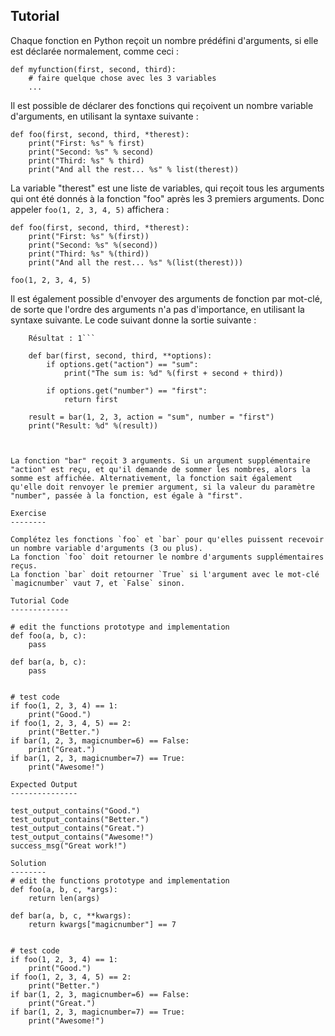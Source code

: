 Tutorial
--------

Chaque fonction en Python reçoit un nombre prédéfini d'arguments, si elle est déclarée normalement, comme ceci :

    def myfunction(first, second, third):
        # faire quelque chose avec les 3 variables
        ...

Il est possible de déclarer des fonctions qui reçoivent un nombre variable d'arguments, en utilisant la syntaxe suivante :

    def foo(first, second, third, *therest):
        print("First: %s" % first)
        print("Second: %s" % second)
        print("Third: %s" % third)
        print("And all the rest... %s" % list(therest))

La variable "therest" est une liste de variables, qui reçoit tous les arguments qui ont été donnés à la fonction "foo" après les 3 premiers arguments. Donc appeler `foo(1, 2, 3, 4, 5)` affichera :

    def foo(first, second, third, *therest):
        print("First: %s" %(first))
        print("Second: %s" %(second))
        print("Third: %s" %(third))
        print("And all the rest... %s" %(list(therest)))
    
    foo(1, 2, 3, 4, 5)

Il est également possible d'envoyer des arguments de fonction par mot-clé, de sorte que l'ordre des arguments n'a pas d'importance, en utilisant la syntaxe suivante. Le code suivant donne la sortie suivante : 
```La somme est : 6
    Résultat : 1```

    def bar(first, second, third, **options):
        if options.get("action") == "sum":
            print("The sum is: %d" %(first + second + third))
    
        if options.get("number") == "first":
            return first
    
    result = bar(1, 2, 3, action = "sum", number = "first")
    print("Result: %d" %(result))



La fonction "bar" reçoit 3 arguments. Si un argument supplémentaire "action" est reçu, et qu'il demande de sommer les nombres, alors la somme est affichée. Alternativement, la fonction sait également qu'elle doit renvoyer le premier argument, si la valeur du paramètre "number", passée à la fonction, est égale à "first".

Exercise
--------

Complétez les fonctions `foo` et `bar` pour qu'elles puissent recevoir un nombre variable d'arguments (3 ou plus).
La fonction `foo` doit retourner le nombre d'arguments supplémentaires reçus.
La fonction `bar` doit retourner `True` si l'argument avec le mot-clé `magicnumber` vaut 7, et `False` sinon.

Tutorial Code
-------------

# edit the functions prototype and implementation
def foo(a, b, c):
    pass

def bar(a, b, c):
    pass


# test code
if foo(1, 2, 3, 4) == 1:
    print("Good.")
if foo(1, 2, 3, 4, 5) == 2:
    print("Better.")
if bar(1, 2, 3, magicnumber=6) == False:
    print("Great.")
if bar(1, 2, 3, magicnumber=7) == True:
    print("Awesome!")

Expected Output
---------------

test_output_contains("Good.")
test_output_contains("Better.")
test_output_contains("Great.")
test_output_contains("Awesome!")
success_msg("Great work!")

Solution
--------
# edit the functions prototype and implementation
def foo(a, b, c, *args):
    return len(args)

def bar(a, b, c, **kwargs):
    return kwargs["magicnumber"] == 7


# test code
if foo(1, 2, 3, 4) == 1:
    print("Good.")
if foo(1, 2, 3, 4, 5) == 2:
    print("Better.")
if bar(1, 2, 3, magicnumber=6) == False:
    print("Great.")
if bar(1, 2, 3, magicnumber=7) == True:
    print("Awesome!")
